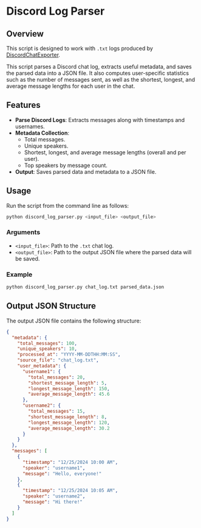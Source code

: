 # Discord Log Parser

## Overview
This script is designed to work with `.txt` logs produced by [DiscordChatExporter](https://github.com/Tyrrrz/DiscordChatExporter).

This script parses a Discord chat log, extracts useful metadata, and saves the parsed data into a JSON file. It also computes user-specific statistics such as the number of messages sent, as well as the shortest, longest, and average message lengths for each user in the chat.


## Features
- **Parse Discord Logs**: Extracts messages along with timestamps and usernames.
- **Metadata Collection**:
  - Total messages.
  - Unique speakers.
  - Shortest, longest, and average message lengths (overall and per user).
  - Top speakers by message count.
- **Output**: Saves parsed data and metadata to a JSON file.

## Usage
Run the script from the command line as follows:
```bash
python discord_log_parser.py <input_file> <output_file>
```

### Arguments
- `<input_file>`: Path to the `.txt` chat log.
- `<output_file>`: Path to the output JSON file where the parsed data will be saved.

### Example
```bash
python discord_log_parser.py chat_log.txt parsed_data.json
```

## Output JSON Structure
The output JSON file contains the following structure:

```json
{
  "metadata": {
    "total_messages": 100,
    "unique_speakers": 10,
    "processed_at": "YYYY-MM-DDTHH:MM:SS",
    "source_file": "chat_log.txt",
    "user_metadata": {
      "username1": {
        "total_messages": 20,
        "shortest_message_length": 5,
        "longest_message_length": 150,
        "average_message_length": 45.6
      },
      "username2": {
        "total_messages": 15,
        "shortest_message_length": 8,
        "longest_message_length": 120,
        "average_message_length": 30.2
      }
    }
  },
  "messages": [
    {
      "timestamp": "12/25/2024 10:00 AM",
      "speaker": "username1",
      "message": "Hello, everyone!"
    },
    {
      "timestamp": "12/25/2024 10:05 AM",
      "speaker": "username2",
      "message": "Hi there!"
    }
  ]
}
```